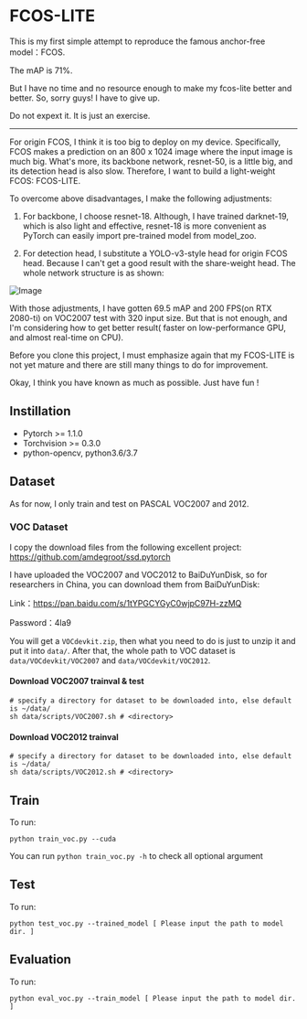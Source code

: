 # FCOS-LITE
This is my first simple attempt to reproduce the famous anchor-free model：FCOS.

The mAP is 71%. 

But I have no time and no resource enough to make my fcos-lite better and better. So, sorry guys! I have to give up.

Do not expext it. It is just an exercise.

--------------------------------------------------------------------------------------------------------------------------------------

For origin FCOS, I think it is too big to deploy on my device. Specifically, FCOS makes a prediction on an 800 x 1024 image where the input image is much big. What's more, its backbone network, resnet-50, is a little big, and its detection head is also slow. Therefore, I want to build a light-weight FCOS: FCOS-LITE.

To overcome above disadvantages, I make the following adjustments:

1. For backbone, I choose resnet-18. Although, I have trained darknet-19, which is also light and effective, resnet-18 is more convenient as PyTorch can easily import pre-trained model from model_zoo.

2. For detection head, I substitute a YOLO-v3-style head for origin FCOS head. Because I can't get a good result with the share-weight head. The whole network structure is as shown:

![Image](https://github.com/yjh0410/FCOS-LITE/blob/master/img_folder/fcos-lite.png)

With those adjustments, I have gotten 69.5 mAP and 200 FPS(on RTX 2080-ti) on VOC2007 test with 320 input size.
But that is not enough, and I'm considering how to get better result( faster on low-performance GPU, and almost real-time on CPU). 

Before you clone this project, I must emphasize again that my FCOS-LITE is not yet mature and there are still many things to do for improvement.

Okay, I think you have known as much as possible. Just have fun !

## Instillation
- Pytorch >= 1.1.0
- Torchvision >= 0.3.0
- python-opencv, python3.6/3.7

## Dataset
As for now, I only train and test on PASCAL VOC2007 and 2012. 

### VOC Dataset
I copy the download files from the following excellent project:
https://github.com/amdegroot/ssd.pytorch

I have uploaded the VOC2007 and VOC2012 to BaiDuYunDisk, so for researchers in China, you can download them from BaiDuYunDisk:

Link：https://pan.baidu.com/s/1tYPGCYGyC0wjpC97H-zzMQ 

Password：4la9

You will get a ```VOCdevkit.zip```, then what you need to do is just to unzip it and put it into ```data/```. After that, the whole path to VOC dataset is ```data/VOCdevkit/VOC2007``` and ```data/VOCdevkit/VOC2012```.

#### Download VOC2007 trainval & test

```Shell
# specify a directory for dataset to be downloaded into, else default is ~/data/
sh data/scripts/VOC2007.sh # <directory>
```

#### Download VOC2012 trainval
```Shell
# specify a directory for dataset to be downloaded into, else default is ~/data/
sh data/scripts/VOC2012.sh # <directory>
```

## Train
To run:
```Shell
python train_voc.py --cuda
```

You can run ```python train_voc.py -h``` to check all optional argument

## Test
To run:
```Shell
python test_voc.py --trained_model [ Please input the path to model dir. ]
```

## Evaluation
To run:
```Shell
python eval_voc.py --train_model [ Please input the path to model dir. ]
```
